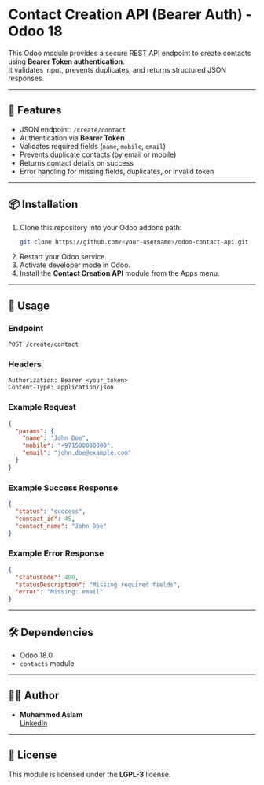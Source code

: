 # Contact Creation API (Bearer Auth) - Odoo 18

This Odoo module provides a secure REST API endpoint to create contacts using **Bearer Token authentication**.  
It validates input, prevents duplicates, and returns structured JSON responses.

---

## 🚀 Features
- JSON endpoint: `/create/contact`
- Authentication via **Bearer Token**
- Validates required fields (`name`, `mobile`, `email`)
- Prevents duplicate contacts (by email or mobile)
- Returns contact details on success
- Error handling for missing fields, duplicates, or invalid token

---

## 📦 Installation
1. Clone this repository into your Odoo addons path:
   ```bash
   git clone https://github.com/<your-username>/odoo-contact-api.git
   ```
2. Restart your Odoo service.
3. Activate developer mode in Odoo.
4. Install the **Contact Creation API** module from the Apps menu.

---

## 🔧 Usage

### Endpoint
`POST /create/contact`

### Headers
```
Authorization: Bearer <your_token>
Content-Type: application/json
```

### Example Request
```json
{
  "params": {
    "name": "John Doe",
    "mobile": "+971500000000",
    "email": "john.doe@example.com"
  }
}
```

### Example Success Response
```json
{
  "status": "success",
  "contact_id": 45,
  "contact_name": "John Doe"
}
```

### Example Error Response
```json
{
  "statusCode": 400,
  "statusDescription": "Missing required fields",
  "error": "Missing: email"
}
```

---

## 🛠 Dependencies
- Odoo 18.0
- `contacts` module

---

## 👨‍💻 Author
- **Muhammed Aslam**  
  [LinkedIn](https://www.linkedin.com/in/muhammed-aslam-817327106/)  

---

## 📜 License
This module is licensed under the **LGPL-3** license.
